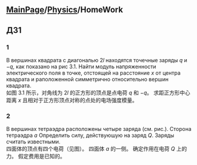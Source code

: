 <head>
    <script src="https://cdn.mathjax.org/mathjax/latest/MathJax.js?config=TeX-AMS-MML_HTMLorMML" type="text/javascript"></script>
    <script type="text/x-mathjax-config">
        MathJax.Hub.Config({
            tex2jax: {
            skipTags: ['script', 'noscript', 'style', 'textarea', 'pre'],
            inlineMath: [['$','$']]
            }
        });
    </script>
</head>

## [MainPage](../index.md)/[Physics](README.md)/HomeWork

## ДЗ1

### 1
В вершинах квадрата с диагональю $2l$ находятся точечные заряды $q$ и $-q$, как показано на рис 3.1. Найти модуль напряженности электрического поля в точке, отстоящей на расстояние $x$ от центра квадрата и раположенной симметрично относительно вершин квадрата.  
如图 3.1 所示，对角线为 $2l$ 的正方形的顶点是点电荷 $q$ 和 $-q$。 求距正方形中心距离 $x$ 且相对于正方形顶点对称的点处的电场强度模量。

### 2

В вершинах тетраэдра расположены четыре заряда (см. рис.). Сторона тетраэдра $a$ Определить силу, действуюшую на заряд $Q$. Заряды считать известными.  
四面体的顶点有四个电荷（见图）。 四面体 $a$ 的一侧。 确定作用在电荷 $Q$ 上的力。 假定费用是已知的。